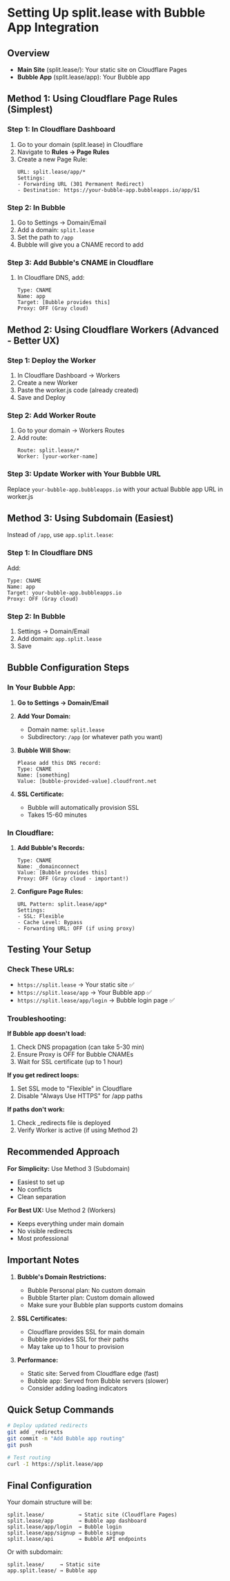 # Setting Up split.lease with Bubble App Integration

## Overview
- **Main Site** (split.lease/): Your static site on Cloudflare Pages
- **Bubble App** (split.lease/app): Your Bubble app

## Method 1: Using Cloudflare Page Rules (Simplest)

### Step 1: In Cloudflare Dashboard

1. Go to your domain (split.lease) in Cloudflare
2. Navigate to **Rules → Page Rules**
3. Create a new Page Rule:
   ```
   URL: split.lease/app/*
   Settings: 
   - Forwarding URL (301 Permanent Redirect)
   - Destination: https://your-bubble-app.bubbleapps.io/app/$1
   ```

### Step 2: In Bubble

1. Go to Settings → Domain/Email
2. Add a domain: `split.lease`
3. Set the path to `/app`
4. Bubble will give you a CNAME record to add

### Step 3: Add Bubble's CNAME in Cloudflare

1. In Cloudflare DNS, add:
   ```
   Type: CNAME
   Name: app
   Target: [Bubble provides this]
   Proxy: OFF (Gray cloud)
   ```

## Method 2: Using Cloudflare Workers (Advanced - Better UX)

### Step 1: Deploy the Worker

1. In Cloudflare Dashboard → Workers
2. Create a new Worker
3. Paste the worker.js code (already created)
4. Save and Deploy

### Step 2: Add Worker Route

1. Go to your domain → Workers Routes
2. Add route:
   ```
   Route: split.lease/*
   Worker: [your-worker-name]
   ```

### Step 3: Update Worker with Your Bubble URL

Replace `your-bubble-app.bubbleapps.io` with your actual Bubble app URL in worker.js

## Method 3: Using Subdomain (Easiest)

Instead of `/app`, use `app.split.lease`:

### Step 1: In Cloudflare DNS

Add:
```
Type: CNAME
Name: app
Target: your-bubble-app.bubbleapps.io
Proxy: OFF (Gray cloud)
```

### Step 2: In Bubble

1. Settings → Domain/Email
2. Add domain: `app.split.lease`
3. Save

## Bubble Configuration Steps

### In Your Bubble App:

1. **Go to Settings → Domain/Email**

2. **Add Your Domain:**
   - Domain name: `split.lease`
   - Subdirectory: `/app` (or whatever path you want)

3. **Bubble Will Show:**
   ```
   Please add this DNS record:
   Type: CNAME
   Name: [something]
   Value: [bubble-provided-value].cloudfront.net
   ```

4. **SSL Certificate:**
   - Bubble will automatically provision SSL
   - Takes 15-60 minutes

### In Cloudflare:

1. **Add Bubble's Records:**
   ```
   Type: CNAME
   Name: _domainconnect
   Value: [Bubble provides this]
   Proxy: OFF (Gray cloud - important!)
   ```

2. **Configure Page Rules:**
   ```
   URL Pattern: split.lease/app*
   Settings: 
   - SSL: Flexible
   - Cache Level: Bypass
   - Forwarding URL: OFF (if using proxy)
   ```

## Testing Your Setup

### Check These URLs:
- `https://split.lease` → Your static site ✅
- `https://split.lease/app` → Your Bubble app ✅
- `https://split.lease/app/login` → Bubble login page ✅

### Troubleshooting:

**If Bubble app doesn't load:**
1. Check DNS propagation (can take 5-30 min)
2. Ensure Proxy is OFF for Bubble CNAMEs
3. Wait for SSL certificate (up to 1 hour)

**If you get redirect loops:**
1. Set SSL mode to "Flexible" in Cloudflare
2. Disable "Always Use HTTPS" for /app paths

**If paths don't work:**
1. Check _redirects file is deployed
2. Verify Worker is active (if using Method 2)

## Recommended Approach

**For Simplicity:** Use Method 3 (Subdomain)
- Easiest to set up
- No conflicts
- Clean separation

**For Best UX:** Use Method 2 (Workers)
- Keeps everything under main domain
- No visible redirects
- Most professional

## Important Notes

1. **Bubble's Domain Restrictions:**
   - Bubble Personal plan: No custom domain
   - Bubble Starter plan: Custom domain allowed
   - Make sure your Bubble plan supports custom domains

2. **SSL Certificates:**
   - Cloudflare provides SSL for main domain
   - Bubble provides SSL for their paths
   - May take up to 1 hour to provision

3. **Performance:**
   - Static site: Served from Cloudflare edge (fast)
   - Bubble app: Served from Bubble servers (slower)
   - Consider adding loading indicators

## Quick Setup Commands

```bash
# Deploy updated redirects
git add _redirects
git commit -m "Add Bubble app routing"
git push

# Test routing
curl -I https://split.lease/app
```

## Final Configuration

Your domain structure will be:
```
split.lease/           → Static site (Cloudflare Pages)
split.lease/app        → Bubble app dashboard
split.lease/app/login  → Bubble login
split.lease/app/signup → Bubble signup
split.lease/api        → Bubble API endpoints
```

Or with subdomain:
```
split.lease/     → Static site
app.split.lease/ → Bubble app
```